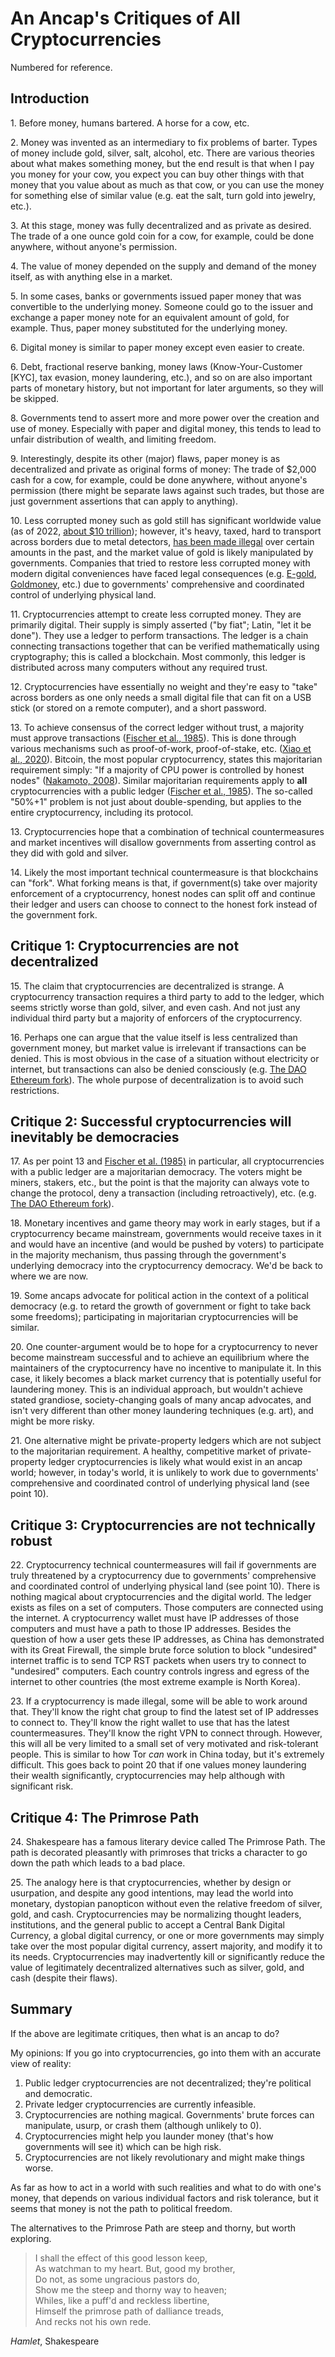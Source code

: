 # An Ancap's Critiques of All Cryptocurrencies

Numbered for reference.

## Introduction

1\. Before money, humans bartered. A horse for a cow, etc.

2\. Money was invented as an intermediary to fix problems of barter. Types of money include gold, silver, salt, alcohol, etc. There are various theories about what makes something money, but the end result is that when I pay you money for your cow, you expect you can buy other things with that money that you value about as much as that cow, or you can use the money for something else of similar value (e.g. eat the salt, turn gold into jewelry, etc.).

3\. At this stage, money was fully decentralized and as private as desired. The trade of a one ounce gold coin for a cow, for example, could be done anywhere, without anyone's permission.

4\. The value of money depended on the supply and demand of the money itself, as with anything else in a market.

5\. In some cases, banks or governments issued paper money that was convertible to the underlying money. Someone could go to the issuer and exchange a paper money note for an equivalent amount of gold, for example. Thus, paper money substituted for the underlying money.

6\. Digital money is similar to paper money except even easier to create.

6\. Debt, fractional reserve banking, money laws (Know-Your-Customer [KYC], tax evasion, money laundering, etc.), and so on are also important parts of monetary history, but not important for later arguments, so they will be skipped.

8\. Governments tend to assert more and more power over the creation and use of money. Especially with paper and digital money, this tends to lead to unfair distribution of wealth, and limiting freedom.

9\. Interestingly, despite its other (major) flaws, paper money is as decentralized and private as original forms of money: The trade of $2,000 cash for a cow, for example, could be done anywhere, without anyone's permission (there might be separate laws against such trades, but those are just government assertions that can apply to anything).

10\. Less corrupted money such as gold still has significant worldwide value (as of 2022, [about $10 trillion](https://www.forbes.com/sites/stevenehrlich/2021/12/28/six-numbers-that-defined-cryptos-record-year/)); however, it's heavy, taxed, hard to transport across borders due to metal detectors, [has been made illegal](https://en.wikipedia.org/wiki/Executive_Order_6102) over certain amounts in the past, and the market value of gold is likely manipulated by governments. Companies that tried to restore less corrupted money with modern digital conveniences have faced legal consequences (e.g. [E-gold](https://en.wikipedia.org/wiki/E-gold), [Goldmoney](https://www.bbc.com/news/world-europe-jersey-57357523), etc.) due to governments' comprehensive and coordinated control of underlying physical land.

11\. Cryptocurrencies attempt to create less corrupted money. They are primarily digital. Their supply is simply asserted ("by fiat"; Latin, "let it be done"). They use a ledger to perform transactions. The ledger is a chain connecting transactions together that can be verified mathematically using cryptography; this is called a blockchain. Most commonly, this ledger is distributed across many computers without any required trust.

12\. Cryptocurrencies have essentially no weight and they're easy to "take" across borders as one only needs a small digital file that can fit on a USB stick (or stored on a remote computer), and a short password.

13\. To achieve consensus of the correct ledger without trust, a majority must approve transactions ([Fischer et al., 1985](https://doi.org/10.1145/3149.214121)). This is done through various mechanisms such as proof-of-work, proof-of-stake, etc. ([Xiao et al., 2020](https://doi.org/10.1109/COMST.2020.2969706)). Bitcoin, the most popular cryptocurrency, states this majoritarian requirement simply: "If a majority of CPU power is controlled by honest nodes" ([Nakamoto, 2008](https://bitcoin.org/bitcoin.pdf)). Similar majoritarian requirements apply to **all** cryptocurrencies with a public ledger ([Fischer et al., 1985](https://doi.org/10.1145/3149.214121)). The so-called "50%+1" problem is not just about double-spending, but applies to the entire cryptocurrency, including its protocol.

13\. Cryptocurrencies hope that a combination of technical countermeasures and market incentives will disallow governments from asserting control as they did with gold and silver.

14\. Likely the most important technical countermeasure is that blockchains can "fork". What forking means is that, if government(s) take over majority enforcement of a cryptocurrency, honest nodes can split off and continue their ledger and users can choose to connect to the honest fork instead of the government fork.

## Critique 1: Cryptocurrencies are not decentralized

15\. The claim that cryptocurrencies are decentralized is strange. A cryptocurrency transaction requires a third party to add to the ledger, which seems strictly worse than gold, silver, and even cash. And not just any individual third party but a majority of enforcers of the cryptocurrency.

16\. Perhaps one can argue that the value itself is less centralized than government money, but market value is irrelevant if transactions can be denied. This is most obvious in the case of a situation without electricity or internet, but transactions can also be denied consciously (e.g. [The DAO Ethereum fork](https://en.wikipedia.org/wiki/The_DAO_(organization))). The whole purpose of decentralization is to avoid such restrictions.

## Critique 2: Successful cryptocurrencies will inevitably be democracies

17\. As per point 13 and [Fischer et al. (1985)](https://doi.org/10.1145/3149.214121) in particular, all cryptocurrencies with a public ledger are a majoritarian democracy. The voters might be miners, stakers, etc., but the point is that the majority can always vote to change the protocol, deny a transaction (including retroactively), etc. (e.g. [The DAO Ethereum fork](https://en.wikipedia.org/wiki/The_DAO_(organization))).

18\. Monetary incentives and game theory may work in early stages, but if a cryptocurrency became mainstream, governments would receive taxes in it and would have an incentive (and would be pushed by voters) to participate in the majority mechanism, thus passing through the government's underlying democracy into the cryptocurrency democracy. We'd be back to where we are now.

19\. Some ancaps advocate for political action in the context of a political democracy (e.g. to retard the growth of government or fight to take back some freedoms); participating in majoritarian cryptocurrencies will be similar.

20\. One counter-argument would be to hope for a cryptocurrency to never become mainstream successful and to achieve an equilibrium where the maintainers of the cryptocurrency have no incentive to manipulate it. In this case, it likely becomes a black market currency that is potentially useful for laundering money. This is an individual approach, but wouldn't achieve stated grandiose, society-changing goals of many ancap advocates, and isn't very different than other money laundering techniques (e.g. art), and might be more risky.

21\. One alternative might be private-property ledgers which are not subject to the majoritarian requirement. A healthy, competitive market of private-property ledger cryptocurrencies is likely what would exist in an ancap world; however, in today's world, it is unlikely to work due to governments' comprehensive and coordinated control of underlying physical land (see point 10).

## Critique 3: Cryptocurrencies are not technically robust

22\. Cryptocurrency technical countermeasures will fail if governments are truly threatened by a cryptocurrency due to governments' comprehensive and coordinated control of underlying physical land (see point 10). There is nothing magical about cryptocurrencies and the digital world. The ledger exists as files on a set of computers. Those computers are connected using the internet. A cryptocurrency wallet must have IP addresses of those computers and must have a path to those IP addresses. Besides the question of how a user gets these IP addresses, as China has demonstrated with its Great Firewall, the simple brute force solution to block "undesired" internet traffic is to send TCP RST packets when users try to connect to "undesired" computers. Each country controls ingress and egress of the internet to other countries (the most extreme example is North Korea).

23\. If a cryptocurrency is made illegal, some will be able to work around that. They'll know the right chat group to find the latest set of IP addresses to connect to. They'll know the right wallet to use that has the latest countermeasures. They'll know the right VPN to connect through. However, this will all be very limited to a small set of very motivated and risk-tolerant people. This is similar to how Tor *can* work in China today, but it's extremely difficult. This goes back to point 20 that if one values money laundering their wealth significantly, cryptocurrencies may help although with significant risk.

## Critique 4: The Primrose Path

24\. Shakespeare has a famous literary device called The Primrose Path. The path is decorated pleasantly with primroses that tricks a character to go down the path which leads to a bad place.

25\. The analogy here is that cryptocurrencies, whether by design or usurpation, and despite any good intentions, may lead the world into monetary, dystopian panopticon without even the relative freedom of silver, gold, and cash. Cryptocurrencies may be normalizing thought leaders, institutions, and the general public to accept a Central Bank Digital Currency, a global digital currency, or one or more governments may simply take over the most popular digital currency, assert majority, and modify it to its needs. Cryptocurrencies may inadvertently kill or significantly reduce the value of legitimately decentralized alternatives such as silver, gold, and cash (despite their flaws).

## Summary

If the above are legitimate critiques, then what is an ancap to do? 

My opinions: If you go into cryptocurrencies, go into them with an accurate view of reality:

1. Public ledger cryptocurrencies are not decentralized; they're political and democratic.
2. Private ledger cryptocurrencies are currently infeasible.
3. Cryptocurrencies are nothing magical. Governments' brute forces can manipulate, usurp, or crash them (although unlikely to 0).
2. Cryptocurrencies might help you launder money (that's how governments will see it) which can be high risk.
3. Cryptocurrencies are not likely revolutionary and might make things worse.

As far as how to act in a world with such realities and what to do with one's money, that depends on various individual factors and risk tolerance, but it seems that money is not the path to political freedom.

The alternatives to the Primrose Path are steep and thorny, but worth exploring.

> I shall the effect of this good lesson keep, \
> As watchman to my heart. But, good my brother, \
> Do not, as some ungracious pastors do, \
> Show me the steep and thorny way to heaven; \
> Whiles, like a puff'd and reckless libertine, \
> Himself the primrose path of dalliance treads, \
> And recks not his own rede.

*Hamlet*, Shakespeare
